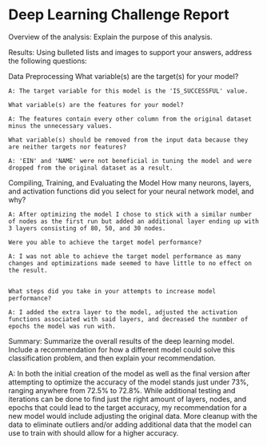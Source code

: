# Deep Learning Challenge Report

Overview of the analysis: Explain the purpose of this analysis.

Results: Using bulleted lists and images to support your answers, address the following questions:

Data Preprocessing
    What variable(s) are the target(s) for your model?

    A: The target variable for this model is the 'IS_SUCCESSFUL' value.

    What variable(s) are the features for your model?

    A: The features contain every other column from the original dataset minus the unnecessary values.

    What variable(s) should be removed from the input data because they are neither targets nor features?

    A: 'EIN' and 'NAME' were not beneficial in tuning the model and were dropped from the original dataset as a result.

Compiling, Training, and Evaluating the Model
    How many neurons, layers, and activation functions did you select for your neural network model, and why?

    A: After optimizing the model I chose to stick with a similar number of nodes as the first run but added an additional layer ending up with 3 layers consisting of 80, 50, and 30 nodes.

    Were you able to achieve the target model performance?

    A: I was not able to achieve the target model performance as many changes and optimizations made seemed to have little to no effect on the result.


    What steps did you take in your attempts to increase model performance?

    A: I added the extra layer to the model, adjusted the activation functions associated with said layers, and decreased the nunmber of epochs the model was run with.


Summary: Summarize the overall results of the deep learning model. Include a recommendation for how a different model could solve this classification problem, and then explain your recommendation.

A: In both the initial creation of the model as well as the final version after attempting to optimize the accuracy of the model stands just under 73%, ranging anywhere from 72.5% to 72.8%. While additional testing and iterations can be done to find just the right amount of layers, nodes, and epochs that could lead to the target accuracy, my recommendation for a new model would include adjusting the original data. More cleanup with the data to eliminate outliers and/or adding additional data that the model can use to train with should allow for a higher accuracy.

